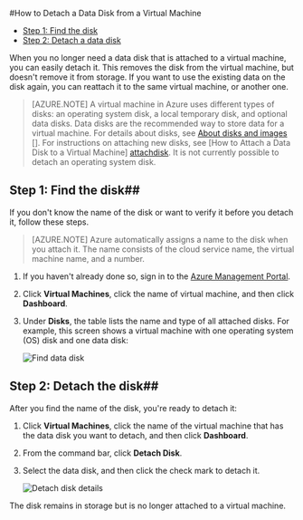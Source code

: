 <properties writer="kathydav" editor="tysonn" manager="timlt" />



#How to Detach a Data Disk from a Virtual Machine 

- [Step 1: Find the disk](#finddisks)
- [Step 2: Detach a data disk](#detachdisk)

When you no longer need a data disk that is attached to a virtual machine, you can easily detach it. This removes the disk from the virtual machine, but doesn't remove it from storage. If you want to use the existing data on the disk again, you can reattach it to the same virtual machine, or another one.  

> [AZURE.NOTE] A virtual machine in Azure uses different types of disks: an operating system disk, a local temporary disk, and optional data disks. Data disks are the recommended way to store data for a virtual machine. For details about disks, see [About disks and images] []. For instructions on attaching new disks, see [How to Attach a Data Disk to a Virtual Machine] [attachdisk]. It is not currently possible to detach an operating system disk.

## <a id="finddisks"> </a>Step 1: Find the disk##


If you don't know the name of the disk or want to verify it before you detach it, follow these steps. 

> [AZURE.NOTE] Azure automatically assigns a name to the disk when you attach it. The name consists of the cloud service name, the virtual machine name, and a number.

1. If you haven't already done so, sign in to the [Azure Management Portal](http://manage.windowsazure.com). 

2. Click **Virtual Machines**, click the name of virtual machine, and then click **Dashboard**.

3. Under **Disks**, the table lists the name and type of all attached disks. For example, this screen shows a virtual machine with one operating system (OS) disk and one data disk:
		
	![Find data disk](./media/howto-detach-disk-windows-linux/FindDataDisks.png)	


## <a id="detachdisk"> </a>Step 2: Detach the disk##

After you find the name of the disk, you're ready to detach it:

1. Click **Virtual Machines**, click the name of the virtual machine that has the data disk you want to detach, and then click **Dashboard**.
2. From the command bar, click **Detach Disk**.

3. Select the data disk, and then click the check mark to detach it.


	![Detach disk details](./media/howto-detach-disk-windows-linux/DetachDiskDetails.png)

The disk remains in storage but is no longer attached to a virtual machine.



[attachdisk]:/en-us/manage/windows/how-to-guides/attach-a-disk/

[About disks and images]:http://go.microsoft.com/fwlink/p/?LinkId=263439
